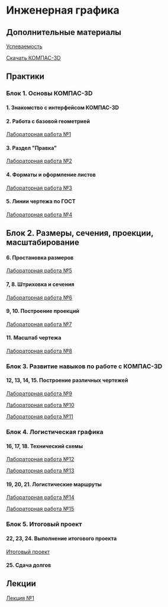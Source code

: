 # Инженерная графика

## Дополнительные материалы

[Успеваемость](https://thebandik.onlyoffice.com/s/Vc_Tr2Gvrr2ZLYw)

[Скачать КОМПАС-3D](https://get.kompas.ru/files/KOMPAS/v23_Edu/KOMPAS-3D_v23_Study_x64.iso)

## Практики

### Блок 1. Основы КОМПАС-3D

#### 1. Знакомство с интерфейсом КОМПАС-3D

#### 2. Работа с базовой геометрией

[Лабораторная работа №1](labs/lab1/lab1.md)

#### 3. Раздел "Правка"

[Лабораторная работа №2](labs/lab2/lab2.md)

#### 4. Форматы и оформление листов

[Лабораторная работа №3](labs/lab3/lab3.md)

#### 5. Линии чертежа по ГОСТ

[Лабораторная работа №4](labs/lab4/lab4.md)

## Блок 2. Размеры, сечения, проекции, масштабирование

#### 6. Простановка размеров

[Лабораторная работа №5](labs/lab5/lab5.md)

#### 7, 8. Штриховка и сечения

[Лабораторная работа №6](labs/lab6/lab6.md)

#### 9, 10. Построение проекций

[Лабораторная работа №7](labs/lab7/lab7.md)

#### 11. Масштаб чертежа

[Лабораторная работа №8](labs/lab8/lab8.md)

### Блок 3. Развитие навыков по работе с КОМПАС-3D

#### 12, 13, 14, 15. Построение различных чертежей

[Лабораторная работа №9](labs/lab9/lab9.md)

[Лабораторная работа №10](labs/lab10/lab10.md)

[Лабораторная работа №11]()

### Блок 4. Логистическая графика

#### 16, 17, 18. Технический схемы

[Лабораторная работа №12]()

[Лабораторная работа №13]()

#### 19, 20, 21. Логистические маршруты

[Лабораторная работа №14]()

[Лабораторная работа №15]()

### Блок 5. Итоговый проект

#### 22, 23, 24. Выполнение итогового проекта

[Итоговый проект]()

#### 25. Сдача долгов

## Лекции

[Лекция №1](lecs/lec1.pdf)
